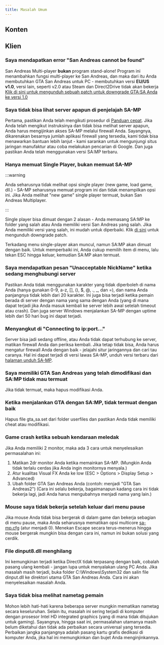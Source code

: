 ```yaml
---
title: Masalah Umum
---
```


## Konten

## Klien

### Saya mendapatkan error "San Andreas cannot be found"

San Andreas Multi-player **bukan** program stand-alone! Program ini menambahkan fungsi multi-player ke San Andreas, dan maka dari itu Anda membutuhkan GTA San Andreas untuk PC - membutuhkan versi **EU/US v1.0**, versi lain, seperti v2.0 atau Steam dan Direct2Drive tidak akan bekerja [Klik di sini untuk mengunduh sebuah patch untuk downgrade GTA:SA Anda ke versi 1.0](http://grandtheftauto.filefront.com/file/GTA_SA_Downgrader_Patch;74661)

### Saya tidak bisa lihat server apapun di penjelajah SA-MP

Pertama, pastikan Anda telah mengikuti prosedur di [Panduan cepat](https://team.sa-mp.com/wiki/Getting_Started). Jika Anda telah mengikut instruksinya dan tidak bisa melihat server apapun, Anda harus mengijinkan akses SA-MP melalui firewall Anda. Sayangnya, dikarenakan besarnya jumlah aplikasi firewall yang tersedia, kami tidak bisa menawarkan bantuan lebih lanjut - kami sarankan untuk mengunjungi situs jaringan manufaktur atau coba melakukan pencarian di Google. Dan juga pastikan Anda telah menggunakan versi SA:MP terbaru.

### Hanya memuat Single Player, bukan memuat SA-MP

:::warning

Anda seharusnya tidak melihat opsi single player (new game, load game, dll.) - SA-MP seharusnya memuat program ini dan tidak menampilkan opsi ini. Jika Anda melihat "new game" single player termuat, bukan San Andreas Multiplayer.

:::

Single player bisa dimuat dengan 2 alasan - Anda memasang SA:MP ke folder yang salah atau Anda memiliki versi San Andreas yang salah. Jika Anda memiliki versi yang salah, ini mudah untuk diperbaiki. Klik [di sini](http://grandtheftauto.filefront.com/file/GTA_SA_Downgrader_Patch;74661) untuk mengunduh downgrade patch.

Terkadang menu single-player akan muncul, namun SA:MP akan dimuat dengan baik. Untuk memperbaiki ini, Anda cukup memilih item di menu, lalu tekan ESC hingga keluar, kemudian SA:MP akan termuat.

### Saya mendapatkan pesan "Unacceptable NickName" ketika sedang menghubungi server

Pastikan Anda tidak menggunakan karakter yang tidak diperboleh di nama Anda (hanya gunakan 0-9, a-z, \[\], (), \$, @, ., \_, dan =), dan nama Anda panjangnya tidak lebih dari 20 karakter. Ini juga bisa terjadi ketika pemain berada di server dengan nama yang sama dengan Anda (yang di mana dapat terjadi jika Anda masuk kembali ke server lebih awal setelah timeout atau crash). Dan juga server Windows menjalankan SA-MP dengan uptime lebih dari 50 hari bug ini dapat terjadi.

### Menyangkut di "Connecting to ip:port..."

Server bisa jadi sedang offline, atau Anda tidak dapat terhubung ke server, matikan firewall Anda dan periksa kembali. Jika tetap tidak bisa, Anda harus mengatur firewall Anda dengan baik - jelajahi situr jaringannya dan cari tau caranya. Hal ini dapat terjadi di versi lawas SA-MP, unduh versi terbaru dari [halaman unduh SA-MP](http://sa-mp.com/download.php).

### Saya memiliki GTA San Andreas yang telah dimodifikasi dan SA:MP tidak mau termuat

Jika tidak termuat, maka hapus modifikasi Anda.

### Ketika menjalankan GTA dengan SA:MP, tidak termuat dengan baik

Hapus file gta_sa.set dari folder userfiles dan pastikan Anda tidak memiliki cheat atau modifikasi.

### Game crash ketika sebuah kendaraan meledak

Jika Anda memiliki 2 monitor, maka ada 3 cara untuk menyelesaikan permasalahan ini:

1. Matikan 2dr monitor Anda ketika memainkan SA-MP. (Mungkin Anda tidak terlalu cerdas jika Anda ingin monitornya menyala.)
2. Atur kualitas Visual FX Anda ke low (ESC > Options > Display Setup > Advanced)
3. Ubah folder GTA San Andreas Anda (contoh: menjadi "GTA San Andreas2") (Cara ini selalu bekerja, bagaimanapun kadang cara ini tidak bekerja lagi, jadi Anda harus mengubahnya menjadi nama yang lain.)

### Mouse saya tidak bekerja setelah keluar dari menu pause

Jika mouse Anda tidak bisa bergerak di dalam game dan bekerja sebagian di menu pause, maka Anda seharusnya mematikan opsi multicore [sa-mp.cfg](/web/20190421141207/https://wiki.sa-mp.com/wiki/Sa-mp.cfg "Sa-mp.cfg") (atur menjadi 0). Menekan Escape secara terus-menerus hingga mouse bergerak mungkin bisa dengan cara ini, namun ini bukan solusi yang cerdik.

### File dinput8.dll menghilang

Ini kemungkinan terjadi ketika DirectX tidak terpasang dengan baik, cobalah pasang ulang kembali - jangan lupa untuk menyalakan ulang PC Anda. Jika masalah masih terjadi, buka folder C:\\Windows\\System32 dan salin file dinput.dll ke direktori utama GTA San Andreas Anda. Cara ini akan menyelesaikan masalah Anda.

### Saya tidak bisa melihat nametag pemain

Mohon lebih hati-hati karena beberapa server mungkin mematikan nametag secara keseluruhan. Selain itu, masalah ini sering terjadi di komputer dengan prosesor Intel HD integrated graphics (yang di mana tidak ditujukan untuk gaming). Sayangnya, hingga saat ini, permasalahan utamanya masih belum diketahui dan tidak ada perbaikan secara universal yang tersedia. Perbaikan jangka panjangnya adalah pasang kartu grafis dedikasi di komputer Anda, jika hal ini memungkinkan dan bujet Anda menginjinkannya.
